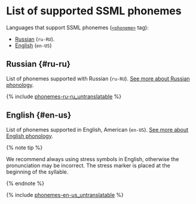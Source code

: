 # List of supported SSML phonemes

Languages that support SSML phonemes ([`<phoneme>`](ssml.md#phoneme) tag):

* [Russian](#ru-ru) (`ru-RU`).
* [English](#en-us) (`en-US`)

## Russian {#ru-ru}

List of phonemes supported with Russian (`ru-RU`). [See more about Russian phonology](https://en.wikipedia.org/wiki/Russian_phonology).

{% include [phonemes-ru-ru_untranslatable](../../_includes/speechkit/phonemes-ru-ru_untranslatable.md) %}

## English {#en-us}

List of phonemes supported in English, American (`en-US`). [See more about English phonology](https://en.wikipedia.org/wiki/English_phonology).

{% note tip %}

We recommend always using stress symbols in English, otherwise the pronunciation may be incorrect. The stress marker is placed at the beginning of the syllable.

{% endnote %}

{% include [phonemes-en-us_untranslatable](../../_includes/speechkit/phonemes-en-us_untranslatable.md) %}

